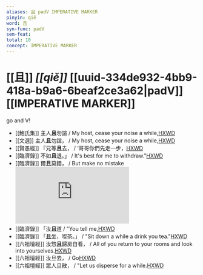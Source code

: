 ```yaml
---
aliases: 且 padV IMPERATIVE MARKER
pinyin: qiě
word: 且
syn-func: padV
sem-feat: 
total: 10
concept: IMPERATIVE MARKER 
---
```

# [[且]] *[[qiě]]*  [[uuid-334de932-4bb9-418a-b9a6-6beaf2ce3a62|padV]] [[IMPERATIVE MARKER]]
go and V!
 - [[鮑氏集]] 主人**且**勿諠 / My host, cease your noise a while,[HXWD](https://hxwd.org/textview.html?location=KR4b0011_SBCK_003-2b.5)
 - [[文選]] 主人**且**勿諠， / My host, cease your noise a while,[HXWD](https://hxwd.org/textview.html?location=KR4h0001_tls_028-20a.4)
 - [[賢愚經]] 『兄等**且**去， / ‘哥哥你們先走一步，[HXWD](https://hxwd.org/textview.html?location=KR6b0059_T_001-0353a.3)
 - [[臨濟錄]] 不如**且**退。」 / It's best for me to withdraw."[HXWD](https://hxwd.org/textview.html?location=KR6q0053_T_001-0496c.5)
 - [[臨濟錄]] 爾**且**莫錯， / But make no mistake![HXWD](https://hxwd.org/textview.html?location=KR6q0053_T_001-0502a.40)
 - [[臨濟錄]] 「汝**且**道 / "You tell me,[HXWD](https://hxwd.org/textview.html?location=KR6q0053_T_001-0503b.40)
 - [[臨濟錄]] 「**且**坐，喫茶。」 / "Sit down a while a drink you tea."[HXWD](https://hxwd.org/textview.html?location=KR6q0053_T_001-0506a.59)
 - [[六祖壇經]] 汝惣**且**歸房自看， / All of you return to your rooms and look into yourselves.[HXWD](https://hxwd.org/textview.html?location=KR6q0082_T_001-0337b.34)
 - [[六祖壇經]] 汝旦去， / Go[HXWD](https://hxwd.org/textview.html?location=KR6q0082_T_001-0337c.53)
 - [[六祖壇經]] 眾人旦散， / "Let us disperse for a while.[HXWD](https://hxwd.org/textview.html?location=KR6q0082_T_001-0342a.43)